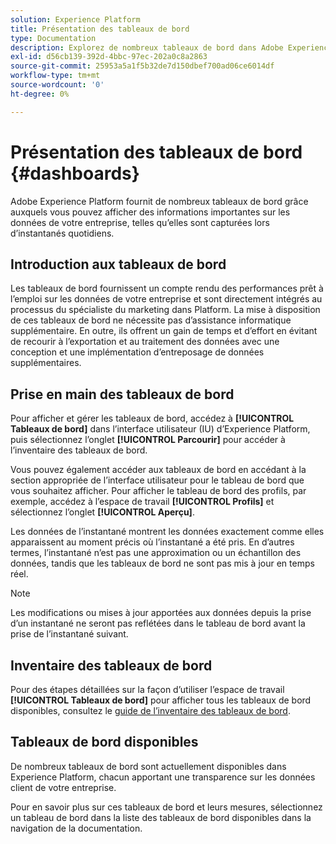 ```yaml
---
solution: Experience Platform
title: Présentation des tableaux de bord
type: Documentation
description: Explorez de nombreux tableaux de bord dans Adobe Experience Platform pour afficher des informations importantes sur les données de votre entreprise, telles quʼelles sont capturées lors des captures instantanées quotidiennes.
exl-id: d56cb139-392d-4bbc-97ec-202a0c8a2863
source-git-commit: 25953a5a1f5b32de7d150dbef700ad06ce6014df
workflow-type: tm+mt
source-wordcount: '0'
ht-degree: 0%

---
```



# Présentation des tableaux de bord {#dashboards}

Adobe Experience Platform fournit de nombreux tableaux de bord grâce auxquels vous pouvez afficher des informations importantes sur les données de votre entreprise, telles quʼelles sont capturées lors dʼinstantanés quotidiens.

## Introduction aux tableaux de bord

Les tableaux de bord fournissent un compte rendu des performances prêt à lʼemploi sur les données de votre entreprise et sont directement intégrés au processus du spécialiste du marketing dans Platform. La mise à disposition de ces tableaux de bord ne nécessite pas d’assistance informatique supplémentaire. En outre, ils offrent un gain de temps et d’effort en évitant de recourir à l’exportation et au traitement des données avec une conception et une implémentation d’entreposage de données supplémentaires.

## Prise en main des tableaux de bord

Pour afficher et gérer les tableaux de bord, accédez à **[!UICONTROL Tableaux de bord]** dans l’interface utilisateur (IU) d’Experience Platform, puis sélectionnez l’onglet **[!UICONTROL Parcourir]** pour accéder à l’inventaire des tableaux de bord.

Vous pouvez également accéder aux tableaux de bord en accédant à la section appropriée de l’interface utilisateur pour le tableau de bord que vous souhaitez afficher. Pour afficher le tableau de bord des profils, par exemple, accédez à l’espace de travail **[!UICONTROL Profils]** et sélectionnez l’onglet **[!UICONTROL Aperçu]**.

Les données de lʼinstantané montrent les données exactement comme elles apparaissent au moment précis où lʼinstantané a été pris. En dʼautres termes, lʼinstantané nʼest pas une approximation ou un échantillon des données, tandis que les tableaux de bord ne sont pas mis à jour en temps réel.

>[!NOTE]
>
>Les modifications ou mises à jour apportées aux données depuis la prise dʼun instantané ne seront pas reflétées dans le tableau de bord avant la prise de lʼinstantané suivant.

## Inventaire des tableaux de bord

Pour des étapes détaillées sur la façon d’utiliser l’espace de travail **[!UICONTROL Tableaux de bord]** pour afficher tous les tableaux de bord disponibles, consultez le [guide de l’inventaire des tableaux de bord](./inventory.md).

## Tableaux de bord disponibles

De nombreux tableaux de bord sont actuellement disponibles dans Experience Platform, chacun apportant une transparence sur les données client de votre entreprise.

Pour en savoir plus sur ces tableaux de bord et leurs mesures, sélectionnez un tableau de bord dans la liste des tableaux de bord disponibles dans la navigation de la documentation.
